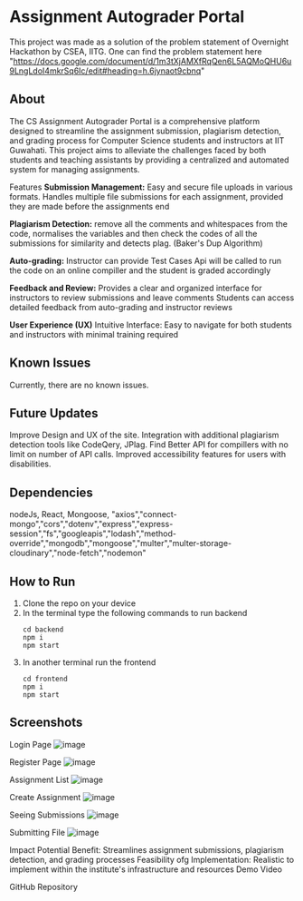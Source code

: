 #  Assignment Autograder Portal

This project was made as a solution of the problem statement of Overnight Hackathon by CSEA, IITG.
One can find the problem statement here "https://docs.google.com/document/d/1m3tXjAMXfRqQen6L5AQMoQHU6u9LngLdoI4mkrSq6Ic/edit#heading=h.6jynaot9cbnq"

## About

The CS Assignment Autograder Portal is a comprehensive platform designed to streamline the assignment submission, plagiarism detection, and grading process for Computer Science students and instructors at IIT Guwahati. This project aims to alleviate the challenges faced by both students and teaching assistants by providing a centralized and automated system for managing assignments.

Features
**Submission Management:** 
Easy and secure file uploads in various formats. 
Handles multiple file submissions for each assignment, provided they are made before the assignments end

**Plagiarism Detection:**
remove all the comments and whitespaces from the code, normalises the variables and then check the codes of all the submissions for similarity and detects plag. (Baker's Dup Algorithm)

**Auto-grading:**
Instructor can provide Test Cases Api will be called to run the code on an online compiller and the student is graded accordingly

**Feedback and Review:** 
Provides a clear and organized interface for instructors to review submissions and leave comments
Students can access detailed feedback from auto-grading and instructor reviews

**User Experience (UX)**
Intuitive Interface: Easy to navigate for both students and instructors with minimal training required

## Known Issues
Currently, there are no known issues.

## Future Updates
Improve Design and UX of the site.
Integration with additional plagiarism detection tools like CodeQery, JPlag.
Find Better API for compillers with no limit on number of API calls.
Improved accessibility features for users with disabilities.

## Dependencies
nodeJs, React, Mongoose,
"axios","connect-mongo","cors","dotenv","express","express-session","fs","googleapis","lodash","method-override","mongodb","mongoose","multer","multer-storage-cloudinary","node-fetch","nodemon"

## How to Run 
1) Clone the repo on your device
2) In the terminal type the following commands to run backend
   ```
   cd backend
   npm i
   npm start
   ```
4) In another terminal run the frontend
   ```
   cd frontend
   npm i
   npm start
   ```
## Screenshots

Login Page
![image](https://github.com/Tanmay7404/Overnight_Hackathon_CSEA/assets/118533285/1ea47dcc-2884-452c-bdc4-f2949013e209)

Register Page
![image](https://github.com/Tanmay7404/Overnight_Hackathon_CSEA/assets/118533285/6fac0d0a-4144-4cc0-a1cc-89a65e3ea050)

Assignment List
![image](https://github.com/Tanmay7404/Overnight_Hackathon_CSEA/assets/118533285/9a08c727-2915-47a9-9b09-64cf1f72500d)

Create Assignment
![image](https://github.com/Tanmay7404/Overnight_Hackathon_CSEA/assets/118533285/44a32373-8302-469a-bf03-2aa1db59adf2)

Seeing Submissions
![image](https://github.com/Tanmay7404/Overnight_Hackathon_CSEA/assets/118533285/434eda81-6271-4b73-a78e-5ccf22a2136e)

Submitting File
![image](https://github.com/Tanmay7404/Overnight_Hackathon_CSEA/assets/118533285/0e16e9c6-4344-4545-9d40-3588199dfb99)



Impact
Potential Benefit: Streamlines assignment submissions, plagiarism detection, and grading processes
Feasibility ofg Implementation: Realistic to implement within the institute's infrastructure and resources
Demo Video


GitHub Repository
